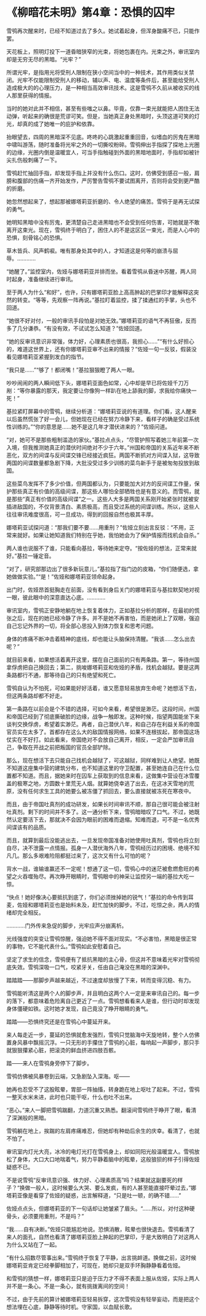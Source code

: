 # 《柳暗花未明》第4章：恐惧的囚牢

雪鸮再次醒来时，已经不知道过去了多久。她试着起身，但浑身酸痛不已，只能作罢。

天花板上，照明灯投下一道昏暗狭窄的光束，将她包裹在内。光束之外，审讯室内却是无穷无尽的黑暗。“光牢？”

所谓光牢，是指用光将受刑人限制在狭小空间当中的一种技术，其作用类似关禁闭。光牢不仅能限制受刑人的移动，辅以声、电、温度等条件后，甚至能给受刑人造成极大的的心理压力，是一种相当高效审讯技术。这是雪鸮不久前从被收买的线人那里获得的情报。

当时的她对此并不相信，甚至有些嗤之以鼻。毕竟，仅靠一束光就能把人困住无法动弹，听起来的确很是荒谬可笑。但是，当她真正身处黑暗时，头顶这道可笑的灯光，却真的成了她唯一的庇护和依靠。

抬眼望去，四周的黑暗深不见底。咚咚的心跳激起重重回音，似嗜血的厉鬼在黑暗中啸叫游荡，随时准备将光牢之外的一切撕咬粉碎。雪鸮伸出手指探了探地上光圈的边缘，光圈内倒是温暖宜人，可当手指触碰到外面的黑暗地面时，手指却如被针尖扎伤般刺痛了一下。

雪鸮赶忙抽回手指，却发现手指上并没有什么伤口。这时，仿佛受到感召一般，肩膀和腹部的伤痛一齐开始发作，严厉警告雪鸮不要试图离开，否则将会受到更严酷的折磨。

她忽然想起来了，想起那被娜塔莉亚折磨的、令人绝望的痛苦。雪鸮于是再无试探的勇气。

她明知黑暗中没有厉鬼，更清楚自己走进黑暗也不会受到任何伤害，可她就是不敢离开这束光。现在，雪鸮终于明白了，困住人的不是这区区一束光，而是人心中的恐惧，刻骨铭心的恐惧。

草木皆兵、风声鹤唳。唯有那身处其中的人，才知道这是何等的崩溃与屈辱。…………

“她醒了。”监控室内，佐娅与娜塔莉亚并排而坐。看着雪鸮从昏迷中苏醒，两人同时起身，准备继续进行审讯。

至于两人为什么“和好”，也许，只有娜塔莉亚脸上高高肿起的巴掌印才能解释这突然的转变。“等等，先观察一阵再说。”基拉盯着监控，揉了揉通红的手掌，头也不回道。

“她很不好对付，一般的审讯手段怕是对她无效。”娜塔莉亚的语气不再狂傲，反而多了几分谦恭。“有没有效，不试试怎么知道？”佐娅回道。

“她的反审讯意识非常强，体力好，心理素质也很高，我担心……”“有什么好担心的，难道这世界上，还有你娜塔莉亚审不出来的情报？”佐娅一句一反驳，假装没看见娜塔莉亚紧握到发白的指节。

“我只是……”“够了！都闭嘴！”基拉狠狠瞪了两人一眼。

吵吵闹闹的两人瞬间低下头，娜塔莉亚面色如常，心中却是早已将佐娅千刀万剐：“等你暴露的那天，我定要让你像狗一样趴在地上舔我的脚，求我给你痛快一死！”

基拉紧盯屏幕中的雪鸮，继续分析道：“娜塔莉亚说的有道理。你们看，这人醒来以后虽然慌张了好一会儿，但她现在已经在努力冷静下来，看样子的确是受过系统性训练的。”“你的意思是……她不是这几年才潜伏进来的？”佐娅问道。

“对，她可不是那些粗制滥造的家伙。”基拉点点头，“尽管护照写着她三年前第一次入境，但我推测她真正的潜伏时间绝对不少于六年。”州国和帝国的关系近年来不断恶化，双方的间谍与反间谍交锋已经接近疯狂。两国不断抓对方间谍入狱，这导致两国的间谍数量都急剧下降，大批没受过多少训练的菜鸟新手于是被匆匆投放到敌国。

这些菜鸟发挥不了多少价值，但两国都认为，只要能加大对方的反间谍工作量，保护那些真正有价值的高级间谍，那这些人哪怕全部牺牲也是有意义的。而雪鸮，就是那些“真正有价值的高级间谍”之一。这些人大多是两国关系刚开始紧张时就被安插进敌国的，不仅背景清白、素质极高，而且受过系统的间谍训练。所以，这些人往往审讯难度很高，可一旦成功，得到的回报自然也极其丰厚。

娜塔莉亚试探问道：“那我们要不要……用重刑？”佐娅立刻出言反驳：“不用，正常来就好。如果让她知道我们特别在乎她，我怕她会为了保护情报而找机会自杀。”

两人谁也说服不了谁，只能看向基拉，等待她来定夺。“按佐娅的想法，正常来就好。”基拉一锤定音。

“对了，研究部那边出了很多新玩意儿，”基拉指了指门边的皮箱，“你们随便选，拿她做做实验。”“是！”佐娅和娜塔莉亚领命起身。

出门时，佐娅昂首挺胸走在前面，没有看到身后关门的娜塔莉亚与基拉默契地对视一眼，彼此眼中的深意直达心底。…………

审讯室内，雪鸮正安静地躺在地上恢复着体力，正如基拉分析的那样，在最初的慌张之后，现在的她已经冷静了许多。并不是她不再害怕，而是她闭上了双眼，强迫自己忘记外界的一切，将全部心思投入到体力恢复和思考问题。

身体的疼痛不断冲击着精神的底线，却也能让头脑保持清醒。“我该……怎么出去呢？”

就目前来看，如果想活着离开这里，摆在自己面前的只有两条路。第一，等待州国拿俘虏把自己换回去；第二，挑唆娜塔莉亚和佐娅的矛盾，找机会越狱。要是这两条路都行不通，那等待自己的只有绝望和死亡。

雪鸮自认为不怕死，可如果能好好活着，谁又愿意轻易放弃生命呢？她想活下去，但这两条路却都不好走。

第一条路在以前会是个不错的选择，可如今来看，希望很是渺茫。这段时间，州国和帝国已经到了彻底撕破脸的边缘，战争一触即发。这种时候，指望两国能坐下来谈判交换俘虏，希望着实渺茫。再者，自己潜伏八年，和自己存在利益关系的帝国官员实在太多了。首都存在这么大的敌国情报网络，如果不连根拔起，那帝国这场仗实在不好打。如此看来，帝国绝对不会放自己离开，相反，一定会严加审讯自己，争取在开战之前把叛国的官员全部铲除。

那么，现在想活下去只能自己找机会越狱了，可这越狱，同样难到让人绝望。她既不知道这座集中营的建筑分布，也不知道这里的守卫配置，甚至她连自己在什么位置都不知道。而且，据她来时在囚车上获取到的信息来看，这做集中营设在冰雪覆盖的极寒之地，方圆数十里荒无人烟。就算她侥幸逃了出去，在这冰天雪地的荒原，没有任何求生工具的她要么被冻僵了抓回去，要么直接就被冻死在寒夜中。

而且，由于帝国吐真剂的成功研发，如果长时间审讯不顺，那自己很可能会被注射吐真剂。剩下的时间并不多了。这一通分析下来，雪鸮暗暗叹了口气。不过，她既然认定要活下去，那就决不会因为眼前的困难而退缩。知难而退，可不是一名优秀间谍该有的品质。

而且，就算到最后没能逃出去，一旦发现帝国准备对她使用吐真剂，雪鸮也将立刻自尽，决不泄露一点情报。孤身一人潜伏海外八年，雪鸮经历过的困境、绝境不知凡几。那么多艰难险阻都挺过来了，这次又有什么可怕的呢？

背水一战，谁输谁赢还不一定呢！想通了这一切，雪鸮心中的迷茫被愈燃愈旺的希望之火吞噬殆尽。再次睁开眼睛时，雪鸮眼中的神采让监控另一端的基拉大吃一惊。

“快点！她好像决心要抵抗到底了，你们必须挫掉她的锐气！”基拉的命令传到耳麦，佐娅和娜塔莉亚也是始料未及，赶忙加快的脚步。不过，吃惊之余，两人的情绪却完全相反。

…………门外传来急促的脚步，光牢应声分崩离析。

光线强度的突变让雪鸮惊醒，强迫她不得不面对现实。“不必害怕，黑暗是很正常的事物，它不能代表什么。”雪鸮如此安慰着自己。

坚定了求生的信念，雪鸮便有了抵抗黑暗的主心骨，但这并不意味着光牢对雪鸮彻底失效。雪鸮深吸一口气，咬紧牙关，任由自己淹没在黑暗的深渊中。

踏踏踏——那脚步声越来越近，不过速度却放慢了下来，转而变得沉稳、有力。

雪鸮能听清这是两个人的脚步声，并且明白这两个人一定是来审讯自己的。每一步的落下，都意味着危险离自己更近了一点。雪鸮想看看来人是谁，但行动时却发现身体僵硬如铁。这时她才发现，自己竟没了睁开眼睛的勇气。

踏踏——恐惧终究还是在雪鸮心中蔓延开来。

来人每走近一步，蔓延的恐惧就愈发强烈，雪鸮只觉脑海中天旋地转，整个人仿佛置身风暴中飘摇沉浮。一只无形的手攥住了雪鸮的心脏，每响起一声脚步，那只手就狠狠攥紧心脏，把滚烫的鲜血挤进四肢百骸。

踏——来人在雪鸮身旁停下了脚步。

雪鸮仿佛被风暴卷到云端，又急剧坠入深海。呕——

她再也忍受不了这股眩晕，胃部一阵抽搐，转身跪在地上呕吐了起来。不过，雪鸮一整天水米未进，此时也只能干呕，什么也吐不出来。

“恶心。”来人一脚把雪鸮踹翻，力道沉重又熟悉。翻滚间雪鸮终于睁开了眼，看清了深渊般的黑暗。

雪鸮躺在地上，挨踹的左肩疼痛难忍，但她却有种劫后余生的庆幸。看清了，也就不怕了。

审讯室内灯光大亮，冰冷的电灯光打在雪鸮身上，却如同阳光般温暖宜人。雪鸮放松了身体，大口大口地喘着气，努力平静着脑中的眩晕，这般狼狈的样子引得佐娅疑惑不已。

不是说雪鸮“反审讯意识强、体力好、心理素质高”吗？结果就这副要死的样子？“换做一般人，这时候要么大哭、要么发疯，有的人甚至能直接吓晕过去，”娜塔莉亚像是看穿了佐娅的疑惑，出言解释道，“只是吐一顿，的确不错……”

佐娅点点头，但娜塔莉亚的下一句话却让她皱紧了眉头。“……所以，对付这种硬骨头，必须要用重刑，不是吗？”

“我……自有决断。”佐娅只能尴尬地说。恐惧消散，眩晕也很快退去。雪鸮看清了来人的面孔，自然也看清了娜塔莉亚脸上肿起的巴掌印，于是大致明白了对这两人为什么又站在了一起。

“有什么招数尽管事出来。”雪鸮终于恢复了平静，出言挑衅道。换做之前，这时候娜塔莉亚肯定已经拳脚相加了，可现在，她却只是双手环胸静静看着佐娅。

和雪鸮的猜想一样，娜塔莉亚只是迫于压力才不得不表面上服从佐娅，实际上两人并不是一条心。不是一条心，就有挑拨离间的空间！

不过，由于先前的算计被娜塔莉亚轻易拆穿，这次雪鸮没有轻举妄动，而是把这个想法埋在心底，静静等待时机。守家国，以血赋长歌。

